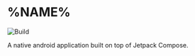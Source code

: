 # %NAME%

![Build](https://github.com/%REPOSITORY%/workflows/APK%20Release%20CI/badge.svg)

A native android application built on top of Jetpack Compose.

